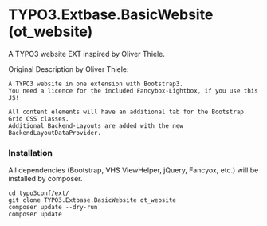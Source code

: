 # TYPO3.Extbase.BasicWebsite (ot_website)

A TYPO3 website EXT inspired by Oliver Thiele.  

Original Description by Oliver Thiele:  
```
A TYPO3 website in one extension with Bootstrap3.
You need a licence for the included Fancybox-Lightbox, if you use this JS!

All content elements will have an additional tab for the Bootstrap Grid CSS classes.
Additional Backend-Layouts are added with the new BackendLayoutDataProvider.
```


### Installation
All dependencies (Bootstrap, VHS ViewHelper, jQuery, Fancyox, etc.) will be installed by composer.  
```
cd typo3conf/ext/
git clone TYPO3.Extbase.BasicWebsite ot_website
composer update --dry-run
composer update
```
